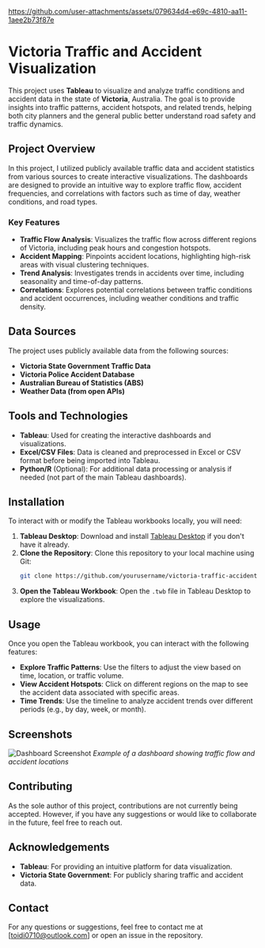
https://github.com/user-attachments/assets/079634d4-e69c-4810-aa11-1aee2b73f87e
# Victoria Traffic and Accident Visualization

This project uses **Tableau** to visualize and analyze traffic conditions and accident data in the state of **Victoria**, Australia. The goal is to provide insights into traffic patterns, accident hotspots, and related trends, helping both city planners and the general public better understand road safety and traffic dynamics.

## Project Overview

In this project, I utilized publicly available traffic data and accident statistics from various sources to create interactive visualizations. The dashboards are designed to provide an intuitive way to explore traffic flow, accident frequencies, and correlations with factors such as time of day, weather conditions, and road types.

### Key Features

- **Traffic Flow Analysis**: Visualizes the traffic flow across different regions of Victoria, including peak hours and congestion hotspots.
- **Accident Mapping**: Pinpoints accident locations, highlighting high-risk areas with visual clustering techniques.
- **Trend Analysis**: Investigates trends in accidents over time, including seasonality and time-of-day patterns.
- **Correlations**: Explores potential correlations between traffic conditions and accident occurrences, including weather conditions and traffic density.

## Data Sources

The project uses publicly available data from the following sources:
- **Victoria State Government Traffic Data**
- **Victoria Police Accident Database**
- **Australian Bureau of Statistics (ABS)**
- **Weather Data (from open APIs)**

## Tools and Technologies

- **Tableau**: Used for creating the interactive dashboards and visualizations.
- **Excel/CSV Files**: Data is cleaned and preprocessed in Excel or CSV format before being imported into Tableau.
- **Python/R** (Optional): For additional data processing or analysis if needed (not part of the main Tableau dashboards).

## Installation

To interact with or modify the Tableau workbooks locally, you will need:

1. **Tableau Desktop**: Download and install [Tableau Desktop](https://www.tableau.com/products/desktop) if you don't have it already.
2. **Clone the Repository**: Clone this repository to your local machine using Git:
    ```bash
    git clone https://github.com/yourusername/victoria-traffic-accident-visualization.git
    ```
3. **Open the Tableau Workbook**: Open the `.twb` file in Tableau Desktop to explore the visualizations.

## Usage

Once you open the Tableau workbook, you can interact with the following features:

- **Explore Traffic Patterns**: Use the filters to adjust the view based on time, location, or traffic volume.
- **View Accident Hotspots**: Click on different regions on the map to see the accident data associated with specific areas.
- **Time Trends**: Use the timeline to analyze accident trends over different periods (e.g., by day, week, or month).

## Screenshots

![Dashboard Screenshot](path/to/screenshot.png)
*Example of a dashboard showing traffic flow and accident locations*

## Contributing

As the sole author of this project, contributions are not currently being accepted. However, if you have any suggestions or would like to collaborate in the future, feel free to reach out.


## Acknowledgements

- **Tableau**: For providing an intuitive platform for data visualization.
- **Victoria State Government**: For publicly sharing traffic and accident data.

## Contact

For any questions or suggestions, feel free to contact me at [toidi0710@outlook.com] or open an issue in the repository.

